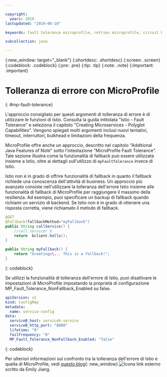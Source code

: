 ```yaml
---

copyright:
  years: 2019
lastupdated: "2019-06-10"

keywords: fault tolerance microprofile, retries microprofile, circuit breakers microprofile, bulkhead microprofile, microprofile limits

subcollection: java

---
```


{:new_window: target="_blank"}
{:shortdesc: .shortdesc}
{:screen: .screen}
{:codeblock: .codeblock}
{:pre: .pre}
{:tip: .tip}
{:note: .note}
{:important: .important}

# Tolleranza di errore con MicroProfile
{: #mp-fault-tolerance}

L'approccio consigliato per questi argomenti di tolleranza di errore è di utilizzare le funzioni di Istio. Consulta la guida intitolata "Istio - Fault Tolerance" e seleziona il capitolo "Creating Microservices - Polyglot Capabilities". Vengono spiegati molti argomenti inclusi nuovi tentativi, timeout, interruttori, bulkhead e limitazioni della frequenza.

MicroProfile offre anche un approccio, descritto nel capitolo "Additional Java Features of Note" sotto l'intestazione "MicroProfile Fault Tolerance". Tale sezione illustra come la funzionalità di fallback può essere utilizzata insieme a Istio, oltre ai dettagli sull'utilizzo di `mpFaultTolerance` invece di Istio.

Istio non è in grado di offrire funzionalità di fallback in quanto il fallback richiede una conoscenza dell'attività di business. Un approccio più avanzato consiste nell'utilizzare la tolleranza dell'errore Istio insieme alle funzionalità di fallback di MicroProfile per raggiungere il massimo della resilienza. Ad esempio, puoi specificare un backup di fallback quando richiami un servizio di backend. Se Istio non è in grado di ottenere una risposta corretta, viene richiamato il metodo di fallback. 

```java
@GET
@Fallback(fallbackMethod="myFallback")
public String callService() {
    //call servicer b
    return  bclient.hello();
}

public String myFallback() {
    return "Greetings\... This is a fallback!";
}
```
{: codeblock}

Se utilizzi la funzionalità di tolleranza dell'errore di Istio, puoi disattivare le impostazioni di MicroProfile impostando la proprietà di configurazione MP_Fault_Tolerance_NonFallback_Enabled su false.

```yaml
apiVersion: v1
kind: ConfigMap
metadata:
  name: service-config
data:
  serviceB_host: serviceb-service
  serviceB_http_port: "8080"
  lifetime: "0"
  failFrequency: "0"
  MP_Fault_Tolerance_NonFallback_Enabled: "false"
```
{: codeblock}

Per ulteriori informazioni sul confronto tra la tolleranza dell'errore di Istio e quella di MicroProfile, vedi [questo blog](https://www.eclipse.org/community/eclipse_newsletter/2018/september/MicroProfile_istio.php){: new_window} ![Icona link esterno](../icons/launch-glyph.svg "Icona link esterno") scritto da Emily Jiang.
